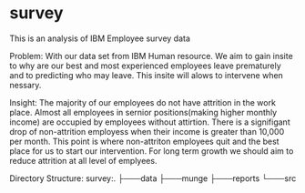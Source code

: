 # survey
This is an analysis of IBM Employee survey data 

Problem:
With our data set from IBM Human resource. We aim to gain insite to why are our best and most experienced employees leave prematurely and to predicting who may leave. This insite will alows to intervene when nessary.

Insight:
The majority of our employees do not have attrition in the work place. Almost all employees in sernior positions(making higher monthly income) are occupied by employees without attirtion. There is a signifigant drop of non-attrition employess when their income is greater than 10,000 per month. This point is where non-attriton employees quit and the best place for us to start our intervention. For long term growth we should aim to reduce attrition at all level of emplyees. 

Directory Structure:
survey:.
├───data
├───munge
├───reports
└───src

